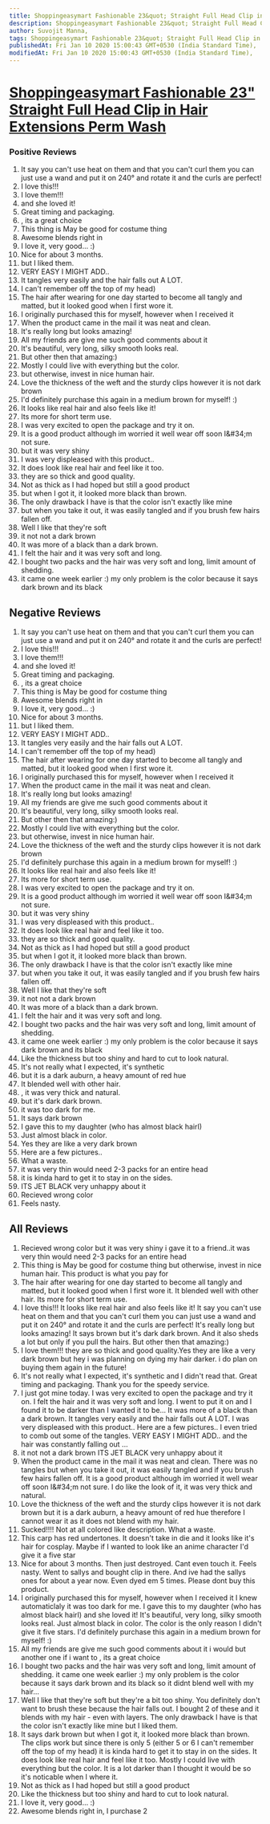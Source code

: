 ```yaml
---
title: Shoppingeasymart Fashionable 23&quot; Straight Full Head Clip in Hair Extensions Perm Wash,
description: Shoppingeasymart Fashionable 23&quot; Straight Full Head Clip in Hair Extensions Perm Wash,
author: Suvojit Manna,
tags: Shoppingeasymart Fashionable 23&quot; Straight Full Head Clip in Hair Extensions Perm Wash,
publishedAt: Fri Jan 10 2020 15:00:43 GMT+0530 (India Standard Time),
modifiedAt: Fri Jan 10 2020 15:00:43 GMT+0530 (India Standard Time),
---
```


# [Shoppingeasymart Fashionable 23&quot; Straight Full Head Clip in Hair Extensions Perm Wash](https://products.checkmycream.com/products/Shoppingeasymart-Fashionable-23&quot;-Straight-Full-Head-Clip-in-Hair-Extensions-Perm-Wash.html)

### Positive Reviews

<ol>
      <li>It say you can&#x27;t use heat on them and that you can&#x27;t curl them you can just use a wand and put it on 240° and rotate it and the curls are perfect!</li>
      <li>I love this!!!</li>
      <li>I love them!!!</li>
      <li>and she loved it!  </li>
      <li>Great timing and packaging.</li>
      <li>, its a great choice</li>
      <li>This thing is May be good for costume thing</li>
      <li>Awesome blends right in</li>
      <li>I love it, very good... :)</li>
      <li>Nice for about 3 months.</li>
      <li>but I liked them.</li>
      <li>VERY EASY I MIGHT ADD..</li>
      <li>It tangles very easily and the hair falls out A LOT.</li>
      <li>I can&#x27;t remember off the top of my head)</li>
      <li>The hair after wearing for one day started to become all tangly and matted, but it looked good when I first wore it.</li>
      <li>I originally purchased this for myself, however when I received it</li>
      <li>When the product came in the mail it was neat and clean.</li>
      <li>It&#x27;s really long but looks amazing!</li>
      <li>All my friends are give me such good comments about it</li>
      <li>It&#x27;s beautiful, very long, silky smooth looks real.  </li>
      <li>But other then that amazing:)</li>
      <li>Mostly I could live with everything but the color.</li>
      <li>but otherwise, invest in nice human hair.</li>
      <li>Love the thickness of the weft and the sturdy clips however it is not dark brown</li>
      <li>I&#x27;d definitely purchase this again in a medium brown for myself!  :)</li>
      <li>It looks like real hair and also feels like it!</li>
      <li>Its more for short term use.</li>
      <li>I was very excited to open the package and try it on.</li>
      <li>It is a good product although im worried it well wear off soon I&amp;#34;m not sure.</li>
      <li>but it was very shiny</li>
      <li>I was very displeased with this product..</li>
      <li>It does look like real hair and feel like it too.</li>
      <li>they are so thick and good quality.</li>
      <li>Not as thick as I had hoped but still a good product</li>
      <li>but when I got it, it looked more black than brown.</li>
      <li>The only drawback I have is that the color isn&#x27;t exactly like mine</li>
      <li>but when you take it out, it was easily tangled and if you brush few hairs fallen off.</li>
      <li>Well I like that they&#x27;re soft</li>
      <li>it not not a dark brown</li>
      <li>It was more of a black than a dark brown.</li>
      <li>I felt the hair and it was very soft and long.</li>
      <li>I bought two packs and the hair was very soft and long, limit amount of shedding.</li>
      <li>it came one week earlier :) my only problem is the color because it says dark brown and its black</li>
</ol>


<h2>Negative Reviews</h2>
<ol>
<li> It say you can&#x27;t use heat on them and that you can&#x27;t curl them you can just use a wand and put it on 240° and rotate it and the curls are perfect!</li>
<li> I love this!!!</li>
<li> I love them!!!</li>
<li> and she loved it!  </li>
<li> Great timing and packaging.</li>
<li> , its a great choice</li>
<li> This thing is May be good for costume thing</li>
<li> Awesome blends right in</li>
<li> I love it, very good... :)</li>
<li> Nice for about 3 months.</li>
<li> but I liked them.</li>
<li> VERY EASY I MIGHT ADD..</li>
<li> It tangles very easily and the hair falls out A LOT.</li>
<li> I can&#x27;t remember off the top of my head)</li>
<li> The hair after wearing for one day started to become all tangly and matted, but it looked good when I first wore it.</li>
<li> I originally purchased this for myself, however when I received it</li>
<li> When the product came in the mail it was neat and clean.</li>
<li> It&#x27;s really long but looks amazing!</li>
<li> All my friends are give me such good comments about it</li>
<li> It&#x27;s beautiful, very long, silky smooth looks real.  </li>
<li> But other then that amazing:)</li>
<li> Mostly I could live with everything but the color.</li>
<li> but otherwise, invest in nice human hair.</li>
<li> Love the thickness of the weft and the sturdy clips however it is not dark brown</li>
<li> I&#x27;d definitely purchase this again in a medium brown for myself!  :)</li>
<li> It looks like real hair and also feels like it!</li>
<li> Its more for short term use.</li>
<li> I was very excited to open the package and try it on.</li>
<li> It is a good product although im worried it well wear off soon I&amp;#34;m not sure.</li>
<li> but it was very shiny</li>
<li> I was very displeased with this product..</li>
<li> It does look like real hair and feel like it too.</li>
<li> they are so thick and good quality.</li>
<li> Not as thick as I had hoped but still a good product</li>
<li> but when I got it, it looked more black than brown.</li>
<li> The only drawback I have is that the color isn&#x27;t exactly like mine</li>
<li> but when you take it out, it was easily tangled and if you brush few hairs fallen off.</li>
<li> Well I like that they&#x27;re soft</li>
<li> it not not a dark brown</li>
<li> It was more of a black than a dark brown.</li>
<li> I felt the hair and it was very soft and long.</li>
<li> I bought two packs and the hair was very soft and long, limit amount of shedding.</li>
<li> it came one week earlier :) my only problem is the color because it says dark brown and its black</li>
<li> Like the thickness but too shiny and hard to cut to look natural.</li>
<li> It&#x27;s not really what I expected, it&#x27;s synthetic</li>
<li> but it is a dark auburn, a heavy amount of red hue</li>
<li> It blended well with other hair.</li>
<li> , it was very thick and natural.</li>
<li> but it&#x27;s dark dark brown.</li>
<li> it was too dark for me.  </li>
<li> It says dark brown</li>
<li> I gave this to my daughter (who has almost black hairI)</li>
<li> Just almost black in color.  </li>
<li> Yes they are like a very dark brown</li>
<li> Here are a few pictures..  </li>
<li> What a waste.</li>
<li> it was very thin would need 2-3 packs for an entire head</li>
<li> it is kinda hard to get it to stay in on the sides.</li>
<li> ITS JET BLACK very unhappy about it</li>
<li> Recieved wrong color</li>
<li> Feels nasty.</li>
</ol>

<h2>All Reviews</h2>

<ol>
    <li> Recieved wrong color but it was very shiny i gave it to a friend..it was very thin would need 2-3 packs for an entire head</li>
    <li> This thing is May be good for costume thing but otherwise, invest in nice human hair. This product is what you pay for</li>
    <li> The hair after wearing for one day started to become all tangly and matted, but it looked good when I first wore it. It blended well with other hair. Its more for short term use.</li>
    <li> I love this!!! It looks like real hair and also feels like it! It say you can&#x27;t use heat on them and that you can&#x27;t curl them you can just use a wand and put it on 240° and rotate it and the curls are perfect! It&#x27;s really long but looks amazing! It says brown but it&#x27;s dark dark brown. And it also sheds a lot but only if you pull the hairs. But other then that amazing:)</li>
    <li> I love them!!! they are so thick and good quality.Yes they are like a very dark brown but hey i was planning on dying my hair darker. i do plan on buying them again in the future!</li>
    <li> It&#x27;s not really what I expected, it&#x27;s synthetic and I didn&#x27;t read that. Great timing and packaging. Thank you for the speedy service.</li>
    <li> I just got mine today. I was very excited to open the package and try it on. I felt the hair and it was very soft and long. I went to put it on and I found it to be darker than I wanted it to be... It was more of a black than a dark brown. It tangles very easily and the hair falls out A LOT. I was very displeased with this product.. Here are a few pictures..  I even tried to comb out some of the tangles. VERY EASY I MIGHT ADD.. and the hair was constantly falling out ...</li>
    <li> it not not a dark brown ITS JET BLACK very unhappy about it</li>
    <li> When the product came in the mail it was neat and clean. There was no tangles but when you take it out, it was easily tangled and if you brush few hairs fallen off. It is a good product although im worried it well wear off soon I&amp;#34;m not sure. I do like the look of it, it was very thick and natural.</li>
    <li> Love the thickness of the weft and the sturdy clips however it is not dark brown but it is a dark auburn, a heavy amount of red hue therefore I cannot wear it as it does not blend with my hair.</li>
    <li> Sucked!!!! Not at all colored like description. What a waste.</li>
    <li> This carp has red undertones. It doesn&#x27;t take in die and it looks like it&#x27;s hair for cosplay. Maybe if I wanted to look like an anime character I&#x27;d give it a five star</li>
    <li> Nice for about 3 months. Then just destroyed. Cant even touch it. Feels nasty. Went to sallys and bought clip in there. And ive had the sallys ones for about a year now. Even dyed em 5 times. Please dont buy this product.</li>
    <li> I originally purchased this for myself, however when I received it I knew automaticlaly it was too dark for me.  I gave this to my daughter (who has almost black hairI) and she loved it!  It&#x27;s beautiful, very long, silky smooth looks real.  Just almost black in color.  The color is the only reason I didn&#x27;t give it five stars.  I&#x27;d definitely purchase this again in a medium brown for myself!  :)</li>
    <li> All my friends are give me such good comments about it i would but another one if i want to , its a great choice</li>
    <li> I bought two packs and the hair was very soft and long, limit amount of shedding. it came one week earlier :) my only problem is the color because it says dark brown and its black so it didnt blend well with my hair...</li>
    <li> Well I like that they&#x27;re soft but they&#x27;re a bit too shiny. You definitely don&#x27;t want to brush these because the hair falls out. I bought 2 of these and it blends with my hair - even with layers. The only drawback I have is that the color isn&#x27;t exactly like mine but I liked them.</li>
    <li> It says dark brown but when I got it, it looked more black than brown. The clips work but since there is only 5 (either 5 or 6 I can&#x27;t remember off the top of my head) it is kinda hard to get it to stay in on the sides. It does look like real hair and feel like it too. Mostly I could live with everything but the color. It is a lot darker than I thought it would be so it&#x27;s noticable when I where it.</li>
    <li> Not as thick as I had hoped but still a good product</li>
    <li> Like the thickness but too shiny and hard to cut to look natural.</li>
    <li> I love it, very good... :)</li>
    <li> Awesome blends right in, I purchase 2</li>
</ol>




